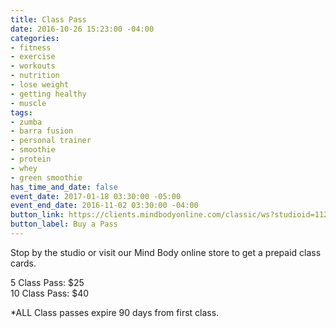 ```yaml
---
title: Class Pass
date: 2016-10-26 15:23:00 -04:00
categories:
- fitness
- exercise
- workouts
- nutrition
- lose weight
- getting healthy
- muscle
tags:
- zumba
- barra fusion
- personal trainer
- smoothie
- protein
- whey
- green smoothie
has_time_and_date: false
event_date: 2017-01-18 03:30:00 -05:00
event_end_date: 2016-11-02 03:30:00 -04:00
button_link: https://clients.mindbodyonline.com/classic/ws?studioid=112719&stype=41&sTG=22
button_label: Buy a Pass
---
```


Stop by the studio or visit our Mind Body online store to get a  prepaid class cards.

5 Class Pass: $25  
10 Class Pass: $40  

*ALL Class passes expire 90 days from first class.
